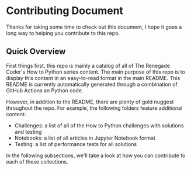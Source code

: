 # Contributing Document

Thanks for taking some time to check out this document, I hope it goes a long way
to helping you contribute to this repo.

## Quick Overview

First things first, this repo is mainly a catalog of all of The Renegade Coder's 
How to Python series content. The main purpose of this repo is to display
this content in an easy-to-read format in the main README. This README is 
currently automatically generated through a combination of GitHub Actions
an Python code.

However, in addition to the README, there are plenty of gold nuggest throughout
the repo. For example, the following folders feature additional content:

- Challenges: a list of all of the How to Python challenges with solutions and testing
- Notebooks: a list of all articles in Jupyter Notebook format
- Testing: a list of performance tests for all solutions

In the following subsections, we'll take a look at how you can contribute to each of
these collections.
